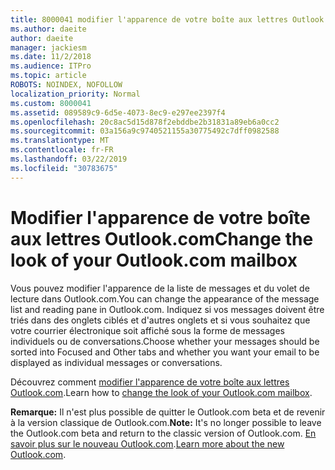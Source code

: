 ```yaml
---
title: 8000041 modifier l'apparence de votre boîte aux lettres Outlook.com
ms.author: daeite
author: daeite
manager: jackiesm
ms.date: 11/2/2018
ms.audience: ITPro
ms.topic: article
ROBOTS: NOINDEX, NOFOLLOW
localization_priority: Normal
ms.custom: 8000041
ms.assetid: 089589c9-6d5e-4073-8ec9-e297ee2397f4
ms.openlocfilehash: 20c8ac5d15d878f2ebddbe2b31831a89eb6a0cc2
ms.sourcegitcommit: 03a156a9c9740521155a30775492c7dff0982588
ms.translationtype: MT
ms.contentlocale: fr-FR
ms.lasthandoff: 03/22/2019
ms.locfileid: "30783675"
---
```

# <a name="change-the-look-of-your-outlookcom-mailbox"></a><span data-ttu-id="b885b-102">Modifier l'apparence de votre boîte aux lettres Outlook.com</span><span class="sxs-lookup"><span data-stu-id="b885b-102">Change the look of your Outlook.com mailbox</span></span>

<span data-ttu-id="b885b-103">Vous pouvez modifier l'apparence de la liste de messages et du volet de lecture dans Outlook.com.</span><span class="sxs-lookup"><span data-stu-id="b885b-103">You can change the appearance of the message list and reading pane in Outlook.com.</span></span> <span data-ttu-id="b885b-104">Indiquez si vos messages doivent être triés dans des onglets ciblés et d'autres onglets et si vous souhaitez que votre courrier électronique soit affiché sous la forme de messages individuels ou de conversations.</span><span class="sxs-lookup"><span data-stu-id="b885b-104">Choose whether your messages should be sorted into Focused and Other tabs and whether you want your email to be displayed as individual messages or conversations.</span></span>
  
<span data-ttu-id="b885b-105">Découvrez comment [modifier l'apparence de votre boîte aux lettres Outlook.com](https://go.microsoft.com/fwlink/p/?linkid=2001401&amp;clcid=0x409).</span><span class="sxs-lookup"><span data-stu-id="b885b-105">Learn how to [change the look of your Outlook.com mailbox](https://go.microsoft.com/fwlink/p/?linkid=2001401&amp;clcid=0x409).</span></span>
  
 <span data-ttu-id="b885b-106">**Remarque:** Il n'est plus possible de quitter le Outlook.com beta et de revenir à la version classique de Outlook.com.</span><span class="sxs-lookup"><span data-stu-id="b885b-106">**Note:** It's no longer possible to leave the Outlook.com beta and return to the classic version of Outlook.com.</span></span> <span data-ttu-id="b885b-107">[En savoir plus sur le nouveau Outlook.com](https://go.microsoft.com/fwlink/p/?linkid=874356).</span><span class="sxs-lookup"><span data-stu-id="b885b-107">[Learn more about the new Outlook.com](https://go.microsoft.com/fwlink/p/?linkid=874356).</span></span>
  

